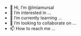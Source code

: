 - 👋 Hi, I’m @lmiamursal
- 👀 I’m interested in ...
- 🌱 I’m currently learning ...
- 💞️ I’m looking to collaborate on ...
- 📫 How to reach me ...

<!---
lmiamursal/lmiamursal is a ✨ special ✨ repository because its `README.md` (this file) appears on your GitHub profile.
You can click the Preview link to take a look at your changes.
--->
